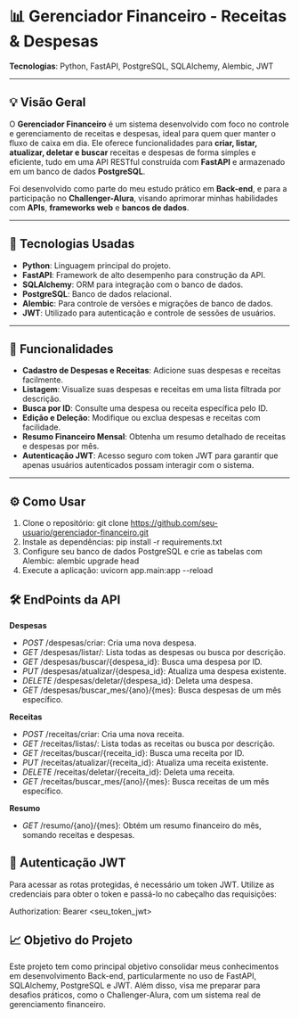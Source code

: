# 📊 **Gerenciador Financeiro - Receitas & Despesas**

**Tecnologias**: Python, FastAPI, PostgreSQL, SQLAlchemy, Alembic, JWT

---

## 💡 **Visão Geral**

O **Gerenciador Financeiro** é um sistema desenvolvido com foco no controle e gerenciamento de receitas e despesas, ideal para quem quer manter o fluxo de caixa em dia. Ele oferece funcionalidades para **criar, listar, atualizar, deletar e buscar** receitas e despesas de forma simples e eficiente, tudo em uma API RESTful construída com **FastAPI** e armazenado em um banco de dados **PostgreSQL**.

Foi desenvolvido como parte do meu estudo prático em **Back-end**, e para a participação no **Challenger-Alura**, visando aprimorar minhas habilidades com **APIs**, **frameworks web** e **bancos de dados**.

---

## 🔧 **Tecnologias Usadas**

- **Python**: Linguagem principal do projeto.
- **FastAPI**: Framework de alto desempenho para construção da API.
- **SQLAlchemy**: ORM para integração com o banco de dados.
- **PostgreSQL**: Banco de dados relacional.
- **Alembic**: Para controle de versões e migrações de banco de dados.
- **JWT**: Utilizado para autenticação e controle de sessões de usuários.

---

## 🚀 **Funcionalidades**

- **Cadastro de Despesas e Receitas**: Adicione suas despesas e receitas facilmente.
- **Listagem**: Visualize suas despesas e receitas em uma lista filtrada por descrição.
- **Busca por ID**: Consulte uma despesa ou receita específica pelo ID.
- **Edição e Deleção**: Modifique ou exclua despesas e receitas com facilidade.
- **Resumo Financeiro Mensal**: Obtenha um resumo detalhado de receitas e despesas por mês.
- **Autenticação JWT**: Acesso seguro com token JWT para garantir que apenas usuários autenticados possam interagir com o sistema.

---

## ⚙️ **Como Usar**

1. Clone o repositório:
   git clone https://github.com/seu-usuario/gerenciador-financeiro.git 
2. Instale as dependências:
    pip install -r requirements.txt
3. Configure seu banco de dados PostgreSQL e crie as tabelas com Alembic:
    alembic upgrade head
4. Execute a aplicação:
    uvicorn app.main:app --reload

## 🛠️ **EndPoints da API**

**Despesas**
- *POST* /despesas/criar: Cria uma nova despesa.
- *GET* /despesas/listar/: Lista todas as despesas ou busca por descrição.
- *GET* /despesas/buscar/{despesa_id}: Busca uma despesa por ID.
- *PUT* /despesas/atualizar/{despesa_id}: Atualiza uma despesa existente.
- *DELETE* /despesas/deletar/{despesa_id}: Deleta uma despesa.
- *GET* /despesas/buscar_mes/{ano}/{mes}: Busca despesas de um mês específico.

**Receitas**
- *POST* /receitas/criar: Cria uma nova receita.
- *GET* /receitas/listas/: Lista todas as receitas ou busca por descrição.
- *GET* /receitas/buscar/{receita_id}: Busca uma receita por ID.
- *PUT* /receitas/atualizar/{receita_id}: Atualiza uma receita existente.
- *DELETE* /receitas/deletar/{receita_id}: Deleta uma receita.
- *GET* /receitas/buscar_mes/{ano}/{mes}: Busca receitas de um mês específico.

**Resumo**
- *GET* /resumo/{ano}/{mes}: Obtém um resumo financeiro do mês, somando receitas e despesas.

## 🔑 **Autenticação JWT**
Para acessar as rotas protegidas, é necessário um token JWT.
Utilize as credenciais para obter o token e passá-lo no cabeçalho das requisições:

Authorization: Bearer <seu_token_jwt>

## 📈 **Objetivo do Projeto**
Este projeto tem como principal objetivo consolidar meus conhecimentos em desenvolvimento Back-end, particularmente no uso de FastAPI, SQLAlchemy, PostgreSQL e JWT. Além disso, visa me preparar para desafios práticos, como o Challenger-Alura, com um sistema real de gerenciamento financeiro.